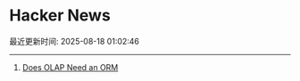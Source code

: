 # Hacker News

最近更新时间: 2025-08-18 01:02:46

--- 
1. [Does OLAP Need an ORM](https://clickhouse.com/blog/moosestack-does-olap-need-an-orm) 
